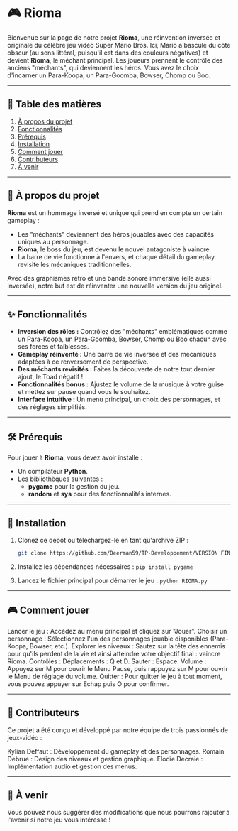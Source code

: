 # 🎮 Rioma

Bienvenue sur la page de notre projet **Rioma**, une réinvention inversée et originale du célèbre jeu vidéo Super Mario Bros. Ici, Mario a basculé du côté obscur (au sens littéral, puisqu'il est dans des couleurs négatives) et devient **Rioma**, le méchant principal. Les joueurs prennent le contrôle des anciens "méchants", qui deviennent les héros. Vous avez le choix d'incarner un Para-Koopa, un Para-Goomba, Bowser, Chomp ou Boo. 

---

## 📖 Table des matières

1. [À propos du projet](#-à-propos-du-projet)
2. [Fonctionnalités](#-fonctionnalités)
3. [Prérequis](#-prérequis)
4. [Installation](#-installation)
5. [Comment jouer](#-comment-jouer)
6. [Contributeurs](#-contributeurs)
7. [À venir](#-à-venir)

---

## 🎯 À propos du projet

**Rioma** est un hommage inversé et unique qui prend en compte un certain gameplay :
- Les "méchants" deviennent des héros jouables avec des capacités uniques au personnage.
- **Rioma**, le boss du jeu, est devenu le nouvel antagoniste à vaincre.
- La barre de vie fonctionne à l'envers, et chaque détail du gameplay revisite les mécaniques traditionnelles.

Avec des graphismes rétro et une bande sonore immersive (elle aussi inversée), notre but est de réinventer une nouvelle version du jeu originel.

---

## ✨ Fonctionnalités

- **Inversion des rôles :** Contrôlez des "méchants" emblématiques comme un Para-Koopa, un Para-Goomba, Bowser, Chomp ou Boo chacun avec ses forces et faiblesses.
- **Gameplay réinventé :** Une barre de vie inversée et des mécaniques adaptées à ce renversement de perspective.
- **Des méchants revisités :** Faites la découverte de notre tout dernier ajout, le Toad négatif !
- **Fonctionnalités bonus :** Ajustez le volume de la musique à votre guise et mettez sur pause quand vous le souhaitez.
- **Interface intuitive :** Un menu principal, un choix des personnages, et des réglages simplifiés.

---

## 🛠️ Prérequis

Pour jouer à **Rioma**, vous devez avoir installé :
- Un compilateur **Python**.
- Les bibliothèques suivantes :
  - **pygame** pour la gestion du jeu.
  - **random** et **sys** pour des fonctionnalités internes.

---

## 🚀 Installation

1. Clonez ce dépôt ou téléchargez-le en tant qu'archive ZIP :
   ```bash
   git clone https://github.com/Deerman59/TP-Developpement/VERSION FINALE

3. Installez les dépendances nécessaires :
```pip install pygame```

4. Lancez le fichier principal pour démarrer le jeu :
```python RIOMA.py```

---

## 🎮 Comment jouer

Lancer le jeu : Accédez au menu principal et cliquez sur "Jouer".
Choisir un personnage : Sélectionnez l'un des personnages jouable disponibles (Para-Koopa, Bowser, etc.).
Explorer les niveaux : Sautez sur la tête des ennemis pour qu'ils perdent de la vie et ainsi atteindre votre objectif final : vaincre Rioma.
Contrôles :
  Déplacements : Q et D.
  Sauter : Espace.
  Volume : Appuyez sur M pour ouvrir le Menu Pause, puis rappuyez sur M pour ouvrir le Menu de réglage du volume.
  Quitter : Pour quitter le jeu à tout moment, vous pouvez appuyer sur Echap puis O pour confirmer.

---

## 🤝 Contributeurs

Ce projet a été conçu et développé par notre équipe de trois passionnés de jeux-vidéo :

Kylian Deffaut : Développement du gameplay et des personnages.
Romain Debrue : Design des niveaux et gestion graphique.
Elodie Decraie : Implémentation audio et gestion des menus.

---

## 🔮 À venir

Vous pouvez nous suggérer des modifications que nous pourrons rajouter à l'avenir si notre jeu vous intéresse !
